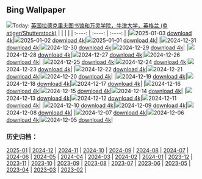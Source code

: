 ## Bing Wallpaper
![](https://cn.bing.com/th?id=OHR.TolkienOxford_ZH-CN6331694590_UHD.jpg&w=1000)Today: [英国拉德克里夫图书馆和万灵学院，牛津大学，英格兰 (© atiger/Shutterstock)](https://cn.bing.com/th?id=OHR.TolkienOxford_ZH-CN6331694590_UHD.jpg)
|      |      |      |
| :----: | :----: | :----: |
|![](https://cn.bing.com/th?id=OHR.TolkienOxford_ZH-CN6331694590_UHD.jpg&pid=hp&w=384&h=216&rs=1&c=4)2025-01-03 [download 4k](https://cn.bing.com/th?id=OHR.TolkienOxford_ZH-CN6331694590_UHD.jpg)|![](https://cn.bing.com/th?id=OHR.ArdezSwitzerland_ZH-CN5605305240_UHD.jpg&pid=hp&w=384&h=216&rs=1&c=4)2025-01-02 [download 4k](https://cn.bing.com/th?id=OHR.ArdezSwitzerland_ZH-CN5605305240_UHD.jpg)|![](https://cn.bing.com/th?id=OHR.PolarBearSwim_ZH-CN1000349057_UHD.jpg&pid=hp&w=384&h=216&rs=1&c=4)2025-01-01 [download 4k](https://cn.bing.com/th?id=OHR.PolarBearSwim_ZH-CN1000349057_UHD.jpg)|
|![](https://cn.bing.com/th?id=OHR.CANYE24_ZH-CN3884754296_UHD.jpg&pid=hp&w=384&h=216&rs=1&c=4)2024-12-31 [download 4k](https://cn.bing.com/th?id=OHR.CANYE24_ZH-CN3884754296_UHD.jpg)|![](https://cn.bing.com/th?id=OHR.MountFieldNP_ZH-CN6004420782_UHD.jpg&pid=hp&w=384&h=216&rs=1&c=4)2024-12-30 [download 4k](https://cn.bing.com/th?id=OHR.MountFieldNP_ZH-CN6004420782_UHD.jpg)|![](https://cn.bing.com/th?id=OHR.BorobudurBells_ZH-CN5291511365_UHD.jpg&pid=hp&w=384&h=216&rs=1&c=4)2024-12-29 [download 4k](https://cn.bing.com/th?id=OHR.BorobudurBells_ZH-CN5291511365_UHD.jpg)|
|![](https://cn.bing.com/th?id=OHR.CoralTurtle_ZH-CN4771437860_UHD.jpg&pid=hp&w=384&h=216&rs=1&c=4)2024-12-28 [download 4k](https://cn.bing.com/th?id=OHR.CoralTurtle_ZH-CN4771437860_UHD.jpg)|![](https://cn.bing.com/th?id=OHR.LakeBledSnow_ZH-CN4118056813_UHD.jpg&pid=hp&w=384&h=216&rs=1&c=4)2024-12-27 [download 4k](https://cn.bing.com/th?id=OHR.LakeBledSnow_ZH-CN4118056813_UHD.jpg)|![](https://cn.bing.com/th?id=OHR.MouseholeXmas_ZH-CN3079184443_UHD.jpg&pid=hp&w=384&h=216&rs=1&c=4)2024-12-26 [download 4k](https://cn.bing.com/th?id=OHR.MouseholeXmas_ZH-CN3079184443_UHD.jpg)|
|![](https://cn.bing.com/th?id=OHR.CovadongaWinter_ZH-CN2873340163_UHD.jpg&pid=hp&w=384&h=216&rs=1&c=4)2024-12-25 [download 4k](https://cn.bing.com/th?id=OHR.CovadongaWinter_ZH-CN2873340163_UHD.jpg)|![](https://cn.bing.com/th?id=OHR.SantaSnowglobe_ZH-CN2671421527_UHD.jpg&pid=hp&w=384&h=216&rs=1&c=4)2024-12-24 [download 4k](https://cn.bing.com/th?id=OHR.SantaSnowglobe_ZH-CN2671421527_UHD.jpg)|![](https://cn.bing.com/th?id=OHR.FestivusCranes_ZH-CN2464862059_UHD.jpg&pid=hp&w=384&h=216&rs=1&c=4)2024-12-23 [download 4k](https://cn.bing.com/th?id=OHR.FestivusCranes_ZH-CN2464862059_UHD.jpg)|
|![](https://cn.bing.com/th?id=OHR.CrystalPier_ZH-CN2256372880_UHD.jpg&pid=hp&w=384&h=216&rs=1&c=4)2024-12-22 [download 4k](https://cn.bing.com/th?id=OHR.CrystalPier_ZH-CN2256372880_UHD.jpg)|![](https://cn.bing.com/th?id=OHR.WinterSolstice2024_ZH-CN2045153949_UHD.jpg&pid=hp&w=384&h=216&rs=1&c=4)2024-12-21 [download 4k](https://cn.bing.com/th?id=OHR.WinterSolstice2024_ZH-CN2045153949_UHD.jpg)|![](https://cn.bing.com/th?id=OHR.SantaClausVillage_ZH-CN1839275027_UHD.jpg&pid=hp&w=384&h=216&rs=1&c=4)2024-12-20 [download 4k](https://cn.bing.com/th?id=OHR.SantaClausVillage_ZH-CN1839275027_UHD.jpg)|
|![](https://cn.bing.com/th?id=OHR.SibiuRomania_ZH-CN1631942857_UHD.jpg&pid=hp&w=384&h=216&rs=1&c=4)2024-12-19 [download 4k](https://cn.bing.com/th?id=OHR.SibiuRomania_ZH-CN1631942857_UHD.jpg)|![](https://cn.bing.com/th?id=OHR.MorningElephants_ZH-CN1418579765_UHD.jpg&pid=hp&w=384&h=216&rs=1&c=4)2024-12-18 [download 4k](https://cn.bing.com/th?id=OHR.MorningElephants_ZH-CN1418579765_UHD.jpg)|![](https://cn.bing.com/th?id=OHR.ReinefjordenNorway_ZH-CN1198843758_UHD.jpg&pid=hp&w=384&h=216&rs=1&c=4)2024-12-17 [download 4k](https://cn.bing.com/th?id=OHR.ReinefjordenNorway_ZH-CN1198843758_UHD.jpg)|
|![](https://cn.bing.com/th?id=OHR.SalzburgSnow_ZH-CN0964131994_UHD.jpg&pid=hp&w=384&h=216&rs=1&c=4)2024-12-16 [download 4k](https://cn.bing.com/th?id=OHR.SalzburgSnow_ZH-CN0964131994_UHD.jpg)|![](https://cn.bing.com/th?id=OHR.MisurinaLake_ZH-CN0744434715_UHD.jpg&pid=hp&w=384&h=216&rs=1&c=4)2024-12-15 [download 4k](https://cn.bing.com/th?id=OHR.MisurinaLake_ZH-CN0744434715_UHD.jpg)|![](https://cn.bing.com/th?id=OHR.NorthernHawkOwl_ZH-CN8408027305_UHD.jpg&pid=hp&w=384&h=216&rs=1&c=4)2024-12-14 [download 4k](https://cn.bing.com/th?id=OHR.NorthernHawkOwl_ZH-CN8408027305_UHD.jpg)|
|![](https://cn.bing.com/th?id=OHR.ChristmasBudapest_ZH-CN8197439971_UHD.jpg&pid=hp&w=384&h=216&rs=1&c=4)2024-12-13 [download 4k](https://cn.bing.com/th?id=OHR.ChristmasBudapest_ZH-CN8197439971_UHD.jpg)|![](https://cn.bing.com/th?id=OHR.WildPoinsettia_ZH-CN7984548709_UHD.jpg&pid=hp&w=384&h=216&rs=1&c=4)2024-12-12 [download 4k](https://cn.bing.com/th?id=OHR.WildPoinsettia_ZH-CN7984548709_UHD.jpg)|![](https://cn.bing.com/th?id=OHR.DolomitesSky_ZH-CN9299967785_UHD.jpg&pid=hp&w=384&h=216&rs=1&c=4)2024-12-11 [download 4k](https://cn.bing.com/th?id=OHR.DolomitesSky_ZH-CN9299967785_UHD.jpg)|
|![](https://cn.bing.com/th?id=OHR.CornwallSnow_ZH-CN8407245245_UHD.jpg&pid=hp&w=384&h=216&rs=1&c=4)2024-12-10 [download 4k](https://cn.bing.com/th?id=OHR.CornwallSnow_ZH-CN8407245245_UHD.jpg)|![](https://cn.bing.com/th?id=OHR.GuanacosChile_ZH-CN7011761081_UHD.jpg&pid=hp&w=384&h=216&rs=1&c=4)2024-12-09 [download 4k](https://cn.bing.com/th?id=OHR.GuanacosChile_ZH-CN7011761081_UHD.jpg)|![](https://cn.bing.com/th?id=OHR.ReopeningNotreDame_ZH-CN6512133762_UHD.jpg&pid=hp&w=384&h=216&rs=1&c=4)2024-12-08 [download 4k](https://cn.bing.com/th?id=OHR.ReopeningNotreDame_ZH-CN6512133762_UHD.jpg)|
|![](https://cn.bing.com/th?id=OHR.ArraialdoCabo_ZH-CN6202620711_UHD.jpg&pid=hp&w=384&h=216&rs=1&c=4)2024-12-07 [download 4k](https://cn.bing.com/th?id=OHR.ArraialdoCabo_ZH-CN6202620711_UHD.jpg)|![](https://cn.bing.com/th?id=OHR.GreaterSnow2024_ZH-CN5929129591_UHD.jpg&pid=hp&w=384&h=216&rs=1&c=4)2024-12-06 [download 4k](https://cn.bing.com/th?id=OHR.GreaterSnow2024_ZH-CN5929129591_UHD.jpg)|![](https://cn.bing.com/th?id=OHR.MonoTufa_ZH-CN4998806540_UHD.jpg&pid=hp&w=384&h=216&rs=1&c=4)2024-12-05 [download 4k](https://cn.bing.com/th?id=OHR.MonoTufa_ZH-CN4998806540_UHD.jpg)|

### 历史归档：
[2025-01](/zh-cn/picture/2025-01/) | [2024-12](/zh-cn/picture/2024-12/) | [2024-11](/zh-cn/picture/2024-11/) | [2024-10](/zh-cn/picture/2024-10/) | [2024-09](/zh-cn/picture/2024-09/) | [2024-08](/zh-cn/picture/2024-08/) | [2024-07](/zh-cn/picture/2024-07/) | [2024-06](/zh-cn/picture/2024-06/) | 
[2024-05](/zh-cn/picture/2024-05/) | [2024-04](/zh-cn/picture/2024-04/) | [2024-03](/zh-cn/picture/2024-03/) | [2024-02](/zh-cn/picture/2024-02/) | [2024-01](/zh-cn/picture/2024-01/) | [2023-12](/zh-cn/picture/2023-12/) | [2023-11](/zh-cn/picture/2023-11/) | [2023-10](/zh-cn/picture/2023-10/) | 
[2023-09](/zh-cn/picture/2023-09/) | [2023-08](/zh-cn/picture/2023-08/) | [2023-07](/zh-cn/picture/2023-07/) | [2023-06](/zh-cn/picture/2023-06/) | [2023-05](/zh-cn/picture/2023-05/) | [2023-04](/zh-cn/picture/2023-04/) | [2023-03](/zh-cn/picture/2023-03/) | [2023-02](/zh-cn/picture/2023-02/) | 
